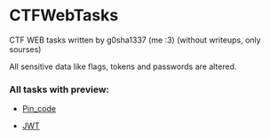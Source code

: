 # CTFWebTasks

CTF WEB tasks written by g0sha1337 (me :3)
(without writeups, only sourses)

All sensitive data like flags, tokens and passwords are altered. 

### All tasks with preview:

- [Pin_code](https://github.com/g0sha1337/CTFWebTasks/tree/main/pin_code)

- [JWT](https://github.com/g0sha1337/CTFWebTasks/tree/main/JWT)
